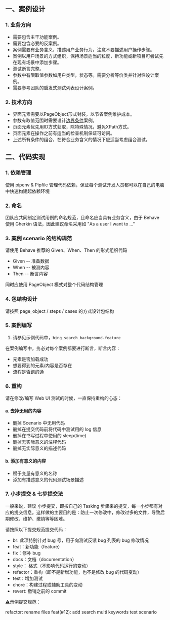 ## 一、案例设计

### 1. 业务方向
* 需要包含主干功能案例。
* 需要包含必要的反案例。
* 案例需要有业务含义，描述用户业务行为，注意不要描述用户操作步骤。
* 案例以用户场景的方式组织，保持场景适当的粒度，新功能或新项目可尝试先在现有场景中添加步骤。
* 测试断言完整。
* 参数中有限取值参数如用户类型，状态等。需要分析等价类并针对性设计案例。
* 需要参考团队的启发式测试列表设计案例。

### 2. 技术方向
* 界面元素需要以PageObject形式封装，以节省案例维护成本。
* 参数有取值范围时需要设计[边界条件](https://baike.baidu.com/item/%E8%BE%B9%E7%95%8C%E5%80%BC%E6%B5%8B%E8%AF%95/2511553?fr=aladdin)案例。
* 页面元素优先用ID方式获取，除特殊情况，避免XPath方式。
* 页面元素在操作之前有适当的检查机制保证可访问。
* 上述所有条件的组合，在符合业务含义的情况下应适当考虑组合测试。

## 二、代码实现
### 1. 依赖管理
使用 pipenv & Pipfile 管理代码依赖，保证每个测试开发人员都可以在自己的电脑中快速构建起依赖环境

### 2. 命名
团队应共同制定测试用例的命名规范，且命名应当具有业务含义，由于 Behave 使用 Gherkin 语法，因此建议命名采用如
"As a user I want to ..."

### 3. 案例 scenario 的结构规范
请使用 Behave 推荐的 Given、When、Then 的形式组织代码

* Given -- 准备数据
* When -- 被测内容
* Then -- 断言内容

同时应使用 PageObject 模式对整个代码结构管理

### 4. 包结构设计
请按照 page_object / steps / cases 的方式设计包结构

### 5. 案例编写
1. 请参见示例代码中，`bing_search_background.feature`

在案例编写中，务必对每个案例都要进行断言，断言内容：
* 元素是否加载成功
* 想要得到的元素/内容是否存在
* 流程是否跑的通

### 6. 重构
请在修改/编写 Web UI 测试的时候，一直保持重构的心态：
#### a. 去掉无用的内容
* 删掉 Scenario 中无用代码
* 删掉在提交代码前将代码中测试用的 log 信息
* 删掉在书写过程中使用的 sleep(time)
* 删掉无实际意义的注释代码
* 删掉无实际意义的描述代码

#### b. 添加有意义的内容
* 赋予变量有意义的名称
* 添加有描述意义的代码测试场景描述

### 7. 小步提交 & 七步提交法
一般来说，建议 小步提交，即按自己的 Tasking 步骤来的提交，每一小步都有对应的提交信息。这样做的主要目的是：防止一次修改中，修改过多的文件，导致后期修改、维护、撤销等等困难。

请按照以下提交规范提交代码：
* br: 此项特别针对 bug 号，用于向测试反馈 bug 列表的 bug 修改情况
* feat：新功能（feature）
* fix：修补 bug
* docs：文档（documentation）
* style： 格式（不影响代码运行的变动）
* refactor：重构（即不是新增功能，也不是修改 bug 的代码变动）
* test：增加测试
* chore：构建过程或辅助工具的变动
* revert: 撤销之前的 commit

⚠️示例提交规范：

refactor: rename files
feat(#12): add search multi keywords test scenario
